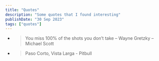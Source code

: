 ```yaml
---
title: "Quotes"
description: "Some quotes that I found interesting"
publishDate: "30 Sep 2023"
tags: ["quotes"]
---
```


- > You miss 100% of the shots you don’t take – Wayne Gretzky – Michael Scott
- > Paso Corto, Vista Larga - Pitbull
